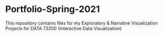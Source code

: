 # Portfolio-Spring-2021
This repository contains files for my Exploratory & Narrative Visualization Projects for DATA 73200 (Interactive Data Visualization) 
